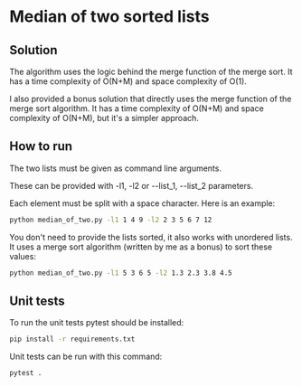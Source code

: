 # Median of two sorted lists

## Solution
The algorithm uses the logic behind the merge function of the merge sort. 
It has a time complexity of O(N+M) and space complexity of O(1).

I also provided a bonus solution that directly uses the merge function of the merge sort algorithm.
It has a time complexity of O(N+M) and space complexity of O(N+M), but it's a simpler approach.

## How to run
The two lists must be given as command line arguments. 

These can be provided with -l1, -l2 or --list_1, --list_2 parameters.

Each element must be split with a space character. Here is an example:
```bash
python median_of_two.py -l1 1 4 9 -l2 2 3 5 6 7 12
```

You don't need to provide the lists sorted, it also works with unordered lists. 
It uses a merge sort algorithm (written by me as a bonus) to sort these values:
```bash
python median_of_two.py -l1 5 3 6 5 -l2 1.3 2.3 3.8 4.5
```

## Unit tests
To run the unit tests pytest should be installed:
```bash
pip install -r requirements.txt
```
Unit tests can be run with this command: 
```bash
pytest .
```
